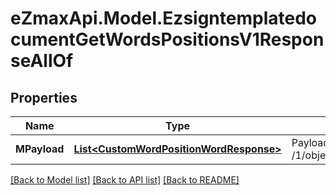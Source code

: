 
# eZmaxApi.Model.EzsigntemplatedocumentGetWordsPositionsV1ResponseAllOf

## Properties

Name | Type | Description | Notes
------------ | ------------- | ------------- | -------------
**MPayload** | [**List&lt;CustomWordPositionWordResponse&gt;**](CustomWordPositionWordResponse.md) | Payload for POST /1/object/ezsigntemplatedocument/{pkiEzsigntemplatedocumentID}/getWordsPositions | 

[[Back to Model list]](../README.md#documentation-for-models)
[[Back to API list]](../README.md#documentation-for-api-endpoints)
[[Back to README]](../README.md)

